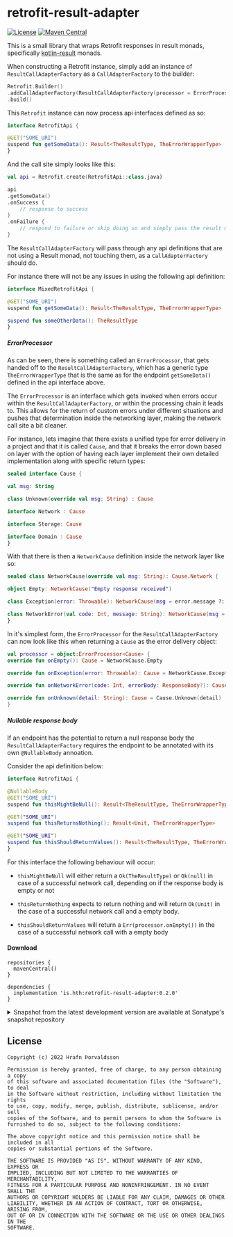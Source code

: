 # retrofit-result-adapter

[![License](https://img.shields.io/badge/License-MIT-blue)](https://choosealicense.com/licenses/mit/)
[![Maven Central](https://img.shields.io/maven-central/v/is.hth/retrofit-result-adapter?color=blue)](https://central.sonatype.com/artifact/is.hth/retrofit-result-adapter/0.2.0)


This is a small library that wraps Retrofit responses in result monads, specifically [kotlin-result](https://github.com/michaelbull/kotlin-result) monads.

When constructing a Retrofit instance, simply add an instance of `ResultCallAdapterFactory` as a `CallAdapterFactory` to the builder:

```kotlin
Retrofit.Builder()
.addCallAdapterFactory(ResultCallAdapterFactory(processor = ErrorProcessor<TheErrorWrapperType>()))
.build()

```

This `Retrofit` instance can now process api interfaces defined as so:

```kotlin
interface RetrofitApi {

@GET("SOME_URI")
suspend fun getSomeData(): Result<TheResultType, TheErrorWrapperType>
}
```

And the call site simply looks like this:

```kotlin
val api = Retrofit.create(RetrofitApi::class.java)

api
.getSomeData()
.onSuccess {
    // response to success
}
.onFailure {
    // respond to failure or skip doing so and simply pass the result monad higher up the chain
}
```

The `ResultCallAdapterFactory` will pass through any api definitions that are not using a Result monad, not touching them, as a `CallAdapterFactory` should do.

For instance there will not be any issues in using the following api definition:

```kotlin
interface MixedRetrofitApi {

@GET("SOME_URI")
suspend fun getSomeData(): Result<TheResultType, TheErrorWrapperType>

suspend fun someOtherData(): TheResultType
}
```

##### ErrorProcessor

As can be seen, there is something called an `ErrorProcessor`, that gets handed off to the `ResultCallAdapterFactory`, which has a generic type `TheErrorWrapperType` that is the same as for the endpoint `getSomeData()` defined in the api interface above.

The `ErrorProcessor` is an interface which gets invoked when errors occur within the `ResultCallAdapterFactory`, or within the processing chain it leads to. This allows for the return of custom errors under different situations and pushes that determination inside the networking layer, making the network call site a bit cleaner.

For instance, lets imagine that there exists a unified type for error delivery in a project and that it is called `Cause`, and that it breaks the error down based on layer with the option of having each layer implement their own detailed implementation along with specific return types:

```kotlin
sealed interface Cause {

val msg: String

class Unknown(override val msg: String) : Cause

interface Network : Cause

interface Storage: Cause

interface Domain : Cause
}
```

With that there is then a `NetworkCause` definition inside the network layer like so:

```kotlin
sealed class NetworkCause(override val msg: String): Cause.Network {

object Empty: NetworkCause("Empty response received")

class Exception(error: Throwable): NetworkCause(msg = error.message ?: "")

class NetworkError(val code: Int, message: String): NetworkCause(msg = message)
}
```

In it's simplest form, the `ErrorProcessor` for the `ResultCallAdapterFactory` can now look like this when returning a `Cause` as the error delivery object:

```kotlin
val processor = object:ErrorProcessor<Cause> {
override fun onEmpty(): Cause = NetworkCause.Empty

override fun onException(error: Throwable): Cause = NetworkCause.Exception(error)

override fun onNetworkError(code: Int, errorBody: ResponseBody?): Cause = NetworkCause.NetworkError(code, someProcessingFunction(errorBody))

override fun onUnknown(detail: String): Cause = Cause.Unknown(detail)
}
```

##### Nullable response body

If an endpoint has the potential to return a null response body the `ResultCallAdapterFactory` requires the endpoint to be annotated with its own `@NullableBody` annoation.

Consider the api definition below:

```kotlin
interface RetrofitApi {

@NullableBody
@GET("SOME_URI")
suspend fun thisMightBeNull(): Result<TheResultType, TheErrorWrapperType>

@GET("SOME_URI")
suspend fun thisReturnsNothing(): Result<Unit, TheErrorWrapperType>

@GET("SOME_URI")
suspend fun thisShouldReturnValues(): Result<TheResultType, TheErrorWrapperType>
}
```

For this interface the following behaviour will occur:

- `thisMightBeNull` will either return a `Ok(TheResultType)` or `Ok(null)` in case of a successful network call, depending on if the response body is empty or not

- `thisReturnNothing` expects to return nothing and will return `Ok(Unit)` in the case of a successful network call and a empty body.

- `thisShouldReturnValues` will return a `Err(processor.onEmpty())` in the case of a successful network call with a empty body


#### Download

```
repositories {
  mavenCentral()
}

dependencies {
  implementation 'is.hth:retrofit-result-adapter:0.2.0'
}
```

<details>
<summary>Snapshot from the latest development version are available at Sonatype's snapshot repository</summary>
<p>

```
repositories {
  mavenCentral()
  maven {
    url 'https://s01.oss.sonatype.org/content/repositories/snapshots/'
  }
}

dependencies {
  implementation 'is.hth:retrofit-result-adapter:0.3.0-SNAPSHOT'
}
```

</p>
</details>


License
-------

    Copyright (c) 2022 Hrafn Þorvaldsson

	Permission is hereby granted, free of charge, to any person obtaining a copy
	of this software and associated documentation files (the "Software"), to deal
	in the Software without restriction, including without limitation the rights
	to use, copy, modify, merge, publish, distribute, sublicense, and/or sell
	copies of the Software, and to permit persons to whom the Software is
	furnished to do so, subject to the following conditions:

	The above copyright notice and this permission notice shall be included in all
	copies or substantial portions of the Software.

	THE SOFTWARE IS PROVIDED "AS IS", WITHOUT WARRANTY OF ANY KIND, EXPRESS OR
	IMPLIED, INCLUDING BUT NOT LIMITED TO THE WARRANTIES OF MERCHANTABILITY,
	FITNESS FOR A PARTICULAR PURPOSE AND NONINFRINGEMENT. IN NO EVENT SHALL THE
	AUTHORS OR COPYRIGHT HOLDERS BE LIABLE FOR ANY CLAIM, DAMAGES OR OTHER
	LIABILITY, WHETHER IN AN ACTION OF CONTRACT, TORT OR OTHERWISE, ARISING FROM,
	OUT OF OR IN CONNECTION WITH THE SOFTWARE OR THE USE OR OTHER DEALINGS IN THE
	SOFTWARE.
